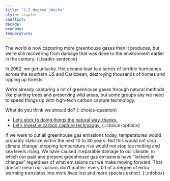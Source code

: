 ```yaml
---
title: "1.5 degree shocks"
style: chapter
conflict: 
decade: 
economy: 
temperature: 
---
```


The world is now capturing more greenhouse gases than it produces, but we’re still recovering from damage that was done to the environment earlier in the century.
{:.leader-sentence}

In 2062, we get unlucky. Hot oceans lead to a series of terrible hurricanes across the southern US and Caribbean, destroying thousands of homes and ripping up forests.

We’re already capturing a lot of greenhouse gases through natural methods like planting trees and preserving wild areas, but some groups say we need to speed things up with high-tech carbon capture technology.

What do you think we should do?
{:.choice-question}

- [Let’s stick to doing things the natural way, thanks.](chapter_eco-mitigation.html)
- [Let’s invest in carbon capture technology.](chapter_high-tech-1-5-mitigation.html)
{:.choice-options}


If we were to cut all greenhouse gas emissions today, temperatures would probably stabilize within the next 10 to 30 years. But this would not stop climate change: stopping temperature rise would not stop ice melting and sea levels rising. We have caused irreparable damage to our climate, in which our past and present greenhouse gas emissions have “locked-in changes” regardless of what emissions cut we make moving forward. That doesn’t mean our actions don’t matter: every 0.1 of a degree of extra warming translates into more lives lost and more species extinct.
{:.infobox}
